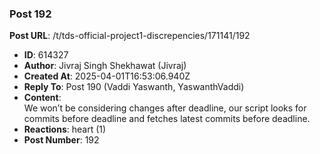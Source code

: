 ### Post 192
**Post URL**: /t/tds-official-project1-discrepencies/171141/192
- **ID**: 614327
- **Author**: Jivraj Singh Shekhawat (Jivraj)
- **Created At**: 2025-04-01T16:53:06.940Z
- **Reply To**: Post 190 (Vaddi Yaswanth, YaswanthVaddi)
- **Content**:  
  We won’t be considering changes after deadline, our script looks for commits before deadline and fetches latest commits before deadline.
- **Reactions**: heart (1)
- **Post Number**: 192

